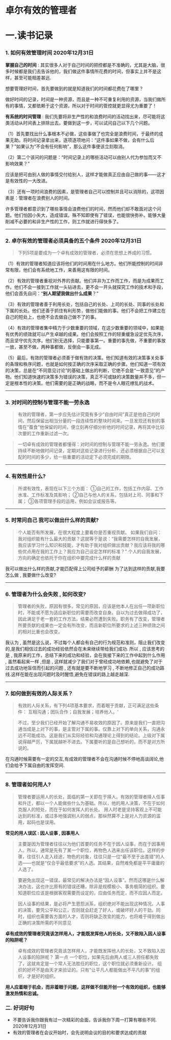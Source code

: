 # 卓尔有效的管理者


# 一.读书记录

### 1. 如何有效管理时间 2020年12月31日

**掌握自己的时间** : 其实很多人对于自己时间的把控都是不准确的，尤其是大脑，很多时候都是我们去告诉他的，我们做这件事情所花费的时间，但事实上并不是这样，甚至可能相差甚远.

想要管理好时间，首先要做到的就是知道我们的时间都花费在了哪里？

做好时间的记录，时间是一种资源，而且是一种不可重复利用的资源，当我们做所有的事情，又都依赖于这个资源，所以对于时间的管控就更显得尤为重要了！

**有系统的时间管理** : 我们先要将非生产性的和浪费时间的活动找出来，尽可能将这类活动从时间表上排除出去。要做到这一步，可以试问自己以下几个问题。

（1）首先要找出什么事根本不必做，这些事做了也完全是浪费时间，于最终的成果无助。将时间记录拿出来，逐项逐项地问：“这件事如果不做，会有什么后果？”如果认为“不会有任何影响”，那么这件事便该立刻取消。

（2）第二个该问的问题是：“时间记录上的哪些活动可以由别人代为参加而又不影响效果？”

应该是把可由别人做的事情交付给别人，这样才能做真正应由自己做的事——这才是有效性的一大改进。

（3）还有一项时间浪费的因素，是管理者自己可以控制并且可以消除的，这项因素是：管理者在浪费别人的时间。

许多管理者都意识到了哪些事情会浪费他们的时间，然而他们却不敢面对这个问题。他们怕因小失大，造成错误。殊不知即使有了错误，也能很快弥补。能够大量削减不必要的和非生产性的工作，则工作就进行得快多了。

-----



### 2. 卓尔有效的管理者必须具备的五个条件 2020年12月31日
>下列5项是要成为一个卓有成效的管理者，必须在思想上养成的习惯。

（1）有效的管理者知道应该将他们的时间用在什么地方。他们所能控制的时间非常有限，他们会有系统地工作，来善用这有限的时间。

（2）有效的管理者重视对外界的贡献。他们并非为工作而工作，而是为成果而工作。他们不会一接到工作就一头钻进去，更不会一开头就探究工作的技术和手段，他们会首先自问：“**别人期望我做出什么成果**？”

（3）有效的管理者善于利用长处，包括自己的长处、上司的长处、同事的长处和下属的长处。他们还善于抓住有利形势，做他们能做的事。他们不会把工作建立在自己的短处上，也绝不会去做自己做不了的事。

（4）有效的管理者集中精力于少数重要的领域，在这少数重要的领域中，如果能有优秀的绩效就可以产生卓越的成果。他们会按照工作的轻重缓急设定优先次序，而且坚守优先次序。他们别无选择，只能要事第一。重要的事先做，不重要的事放一放，甚至不做，两种事都做，反倒会一事无成。

（5）最后，有效的管理者必须善于做有效的决策。他们知道有效的决策事关处事的条理和秩序问题，也就是如何按正确的次序采取正确的步骤。他们知道一项有效的决策，总是在“不同意见讨论”的基础上做出的判断，它绝不会是“一致意见”的产物。他们知道快速的决策多为错误的决策，真正不可或缺的决策数量并不多，但一定是根本性的决策。他们需要的是正确的战略，而不是令人眼花缭乱的战术。

-----



### 3. 对时间的控制与管理不能一劳永逸
>有效的管理者，第一步应先估计究竟有多少“自由时间”真正是他自己的时间，然后保留出相当分量的一段连续性的整块时间来。一旦发现还有别的事情在“蚕食”他保留的时间，便立刻再仔细分析他的时间记录，再将其中比较次要的工作重新过滤一次。

>一切卓有成效的管理者都懂得：对时间的控制与管理不能一劳永逸。他们要持续不断地做时间记录，定期对这些记录进行分析，还必须根据自己可以支配的时间的多少，给一些重要的活动定下必须完成的期限。

-----

### 4. 有效性是什么? 
>所谓有效性，表现在以下三个方面：
①自己的工作，包括工作内容、工作水准、工作标准及其影响；
②自己与他人的关系，包括对上司、同事和下属；
③各项管理手段的运用，例如会议或报告等。

-----

### 5. 时常问自己 我可以做出什么样的贡献?
>个人能否有所发展，在很大程度上要看你是否重视贡献。
如果我们自问：我对组织能有什么最大的贡献？这就等于是说：“我需要怎样的自我发展，我应该学习什么知识和技能，才有助于我对组织做出贡献？我应该将我的哪些优点用在我的工作上？我应为自己设定怎样的标准？”
> 个人的自我发展，方向的确定也依托于你在组织中要完成什么样的贡献

我可以做出什么样的贡献,才能匹配得上公司给予的薪酬 
为了达到这样的贡献,我要怎么做 , 我要做什么改变?

-----

### 6. 管理者为什么会失败 , 如何改变?
>管理者的失败，原因有很多。常见的原因，应该是他本人在出任一项新职位时，不能或不愿为适应新职位的需要而改变自身。自以为过去做得成功了，因此满足于老一套的工作方法，结果必然遭到失败。职务有了改变，管理者所要贡献的成果也一定会有所改变，而且新职位所要求的上述三种绩效之间的相对比重也会改变。

我认为 , 虽然是这么说，不过每个人都会有自己的行为规范和准则，阻止我们改变的,是我们相信过去的成功经验依然会在未来继续带给我们成功.
所以 , 应该思考的是 , 我原来的工作，总结下来的成功和经验，会在我接下来的工作中起到什么作用 , 虽然看起来一样 ,但是 , 这样就减少了我们对于曾经成功地依赖,也就避免了对于过去成功地盲信而引起的问题 , 还有就是要不断地学习 , 不断地修正自己的成功路线.这样在能在出现问题时及时醒悟,避免在错误的路上越走越深.

-----

### 7. 如何做到有效的人际关系？
>有效的人际关系，有下列4项基本要求，而着眼于贡献，正可满足这些条件：
互相沟通；团队合作；自我发展；培养他人。'

>不过，至少我们已经开始了解沟通不易收效的原因了。原来是我们一直把沟通当成是上对下的事，是主管对下属的事。仅靠上对下的单向关系，沟通永远不可能成功。这是我们从实际经验和沟通理论上得到的结论。上级对下属说得越严厉，下属就越听不进去。下属要听的是自己想听的，而不是对方所说的。

在沟通时候需要有一定的交互,有成效的管理者不会在沟通时候不停地高谈阔论,他们会给予下属自由的发挥空间.

-----

### 8. 管理者如何用人?
>管理者要运用人的长处，面临的第一关即在于择人。有效的管理者择人任事和升迁，都以一个人能做些什么为基础。所以，他的用人决策，不在于如何克服人的短处，而在于如何发挥人的长处。
用人时老是坚持客观上不可能达到的标准，或过多地强调别人的弱点，那纵然算不上是对人力资源的滥用，起码也是误用。

**常见的用人误区 : 因人设事 , 因事用人**

> 主要是因为管理者往往以为他们首要的任务不在于因人设事，而在于因事用人。所以，通常是先有了某一个职位，再物色人选来出任该职位。这样的步骤，往往引人走入歧途，物色的对象，往往只是一位“最不至于出差错”的人选——也就是“仅合乎最低要求”的人选。其结果，自然难免都是平平庸庸的人选了。

> 要避免出现这一错误，最常见的解决办法是“因人设事”。然而这哪是什么解决办法，这也许比原有的错误还糟，除非是规模极小、事务极简的组织。要知道职位应该是根据客观需要而设定的，应由任务而定，而不应因人而定。

> 因人设事的结果，是必将产生恩怨派系，组织绝对不能出现这种情况。人事的决策，要凭公平和公正，否则就会赶走了好人，或破坏好人的干劲。同时，组织也需要各方面的人才，否则将缺乏改变的能力，也将难于得到做出正确的决策所需的不同意见

**卓有成效的管理者究竟该怎样用人，才能既发挥他人的长处，又不致陷入因人设事的陷阱呢？**

>卓有成效的管理者究竟该怎样用人，才能既发挥他人的长处，又不致陷入因人设事的陷阱呢？
>第一点   一个职位，如果先后由两人或三人担任都失败了，这就肯定是一个常人无法胜任的职位，这个职位就必须重新设计。
>组织的好坏不是由天才来验证的。只有“让平凡人都能做出不平凡的事”的组织，才是好的组织。

**用人应着眼于机会，而非着眼于问题，这样做不但能开创一个有效的组织，也能够激发热情和忠诚。**


### 二. 好词好句 

- 不要告诉我你跟我有过一次精彩的会面，告诉我你下周一打算有哪些不同. 2020年12月31日
- 有效的管理者在会议开始时，会先说明会议的目的和要求达成的贡献